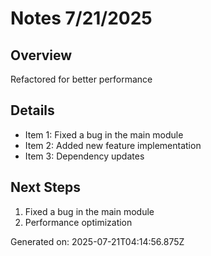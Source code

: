 # Notes 7/21/2025

## Overview
Refactored for better performance

## Details
- Item 1: Fixed a bug in the main module
- Item 2: Added new feature implementation
- Item 3: Dependency updates

## Next Steps
1. Fixed a bug in the main module
2. Performance optimization

Generated on: 2025-07-21T04:14:56.875Z
